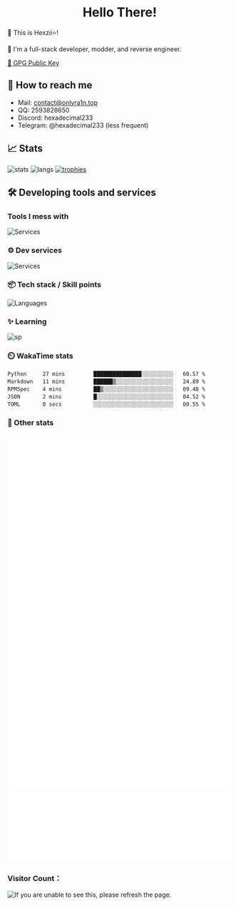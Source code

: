<h1 align="center"> Hello There! </h1>

<!-- Fancier? or more plain -->

🚀 This is Hexzii⭐!

🛜 I'm a full-stack developer, modder, and reverse engineer.

[🔑 GPG Public Key](https://github.com/hexadecimal233.gpg)

## 📱 How to reach me

- Mail: [contact@onlyra1n.top](mailto:contact@onlyra1n.top)
- QQ: 2593828650
- Discord: hexadecimal233
- Telegram: @hexadecimal233 (less frequent)

## 📈 Stats

![stats](https://github-readme-stats.vercel.app/api?username=hexadecimal233&theme=dracula&show_icons=true)
![langs](https://github-readme-stats.vercel.app/api/top-langs/?username=hexadecimal233&theme=dracula&layout=compact)
[![trophies](https://github-profile-trophy.vercel.app/?username=hexadecimal233)](https://github.com/ryo-ma/github-profile-trophy)

## 🛠️ Developing tools and services

### Tools I mess with

![Services](https://skillicons.dev/icons?i=pnpm,git,gradle,idea,visualstudio,vscode,ai,pr,ae,ps)

### ⚙ Dev services

![Services](https://skillicons.dev/icons?i=github,vercel,cloudflare,gradle,githubactions,figma)

### 📦 Tech stack / Skill points

![Languages](https://skillicons.dev/icons?i=java,html,css,js,typescript,vue,py,cs,rust,arduino,regex)

### ✨ Learning

![sp](https://skillicons.dev/icons?i=gcp,nginx,mongodb,blender,cpp,cmake,godot,ae,ps,pr,unity,mysql)

### ⏲️ WakaTime stats

<!--START_SECTION:waka-->

```txt
Python     27 mins         ███████████████░░░░░░░░░░   60.57 %
Markdown   11 mins         ██████▒░░░░░░░░░░░░░░░░░░   24.89 %
RPMSpec    4 mins          ██▒░░░░░░░░░░░░░░░░░░░░░░   09.48 %
JSON       2 mins          █░░░░░░░░░░░░░░░░░░░░░░░░   04.52 %
TOML       0 secs          ░░░░░░░░░░░░░░░░░░░░░░░░░   00.55 %
```

<!--END_SECTION:waka-->

<!--

### My projects

... TODO: Add projects?

-->

### 🎵 Other stats

![netease](https://github.com/hexadecimal233/netease-cloud-music-card/blob/main/card.svg)
![steam](./metrics.plugin.steam.svg)

<h3>Visitor Count：</h3>
<img src="https://moe-counter.glitch.me/get/@6475578645547358?theme=moebooru" alt="If you are unable to see this, please refresh the page.">
